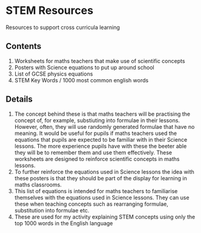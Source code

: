 # STEM Resources
Resources to support cross curricula learning
## Contents
1. Worksheets for maths teachers that make use of scientific concepts
2. Posters with Science equations to put up around school
3. List of GCSE physics equations
4. STEM Key Words / 1000 most common english words

## Details
1. The concept behind these is that maths teachers will be practising the concept of, for example, substiuting into formulae in their lessons. However, often, they will use randomly generated formulae that have no meaning. It would be useful for pupils if maths teachers used the equations that pupils are expected to be familiar with in their Science lessons. The more experience pupils have with these the beeter able they will be to remember them and use them effectively. These worksheets are designed to reinforce scientific concepts in maths lessons.
2. To further reinforce the equations used in Science lessons the idea with these posters is that they should be part of the display for learning in maths classrooms. 
3. This list of equations is intended for maths teachers to familiarise themselves with the equations used in Science lessons.  They can use these when teaching concepts such as rearranging formulae, substitution into formulae etc.
4. These are used for my activity explaining STEM concepts using only the top 1000 words in the English language
